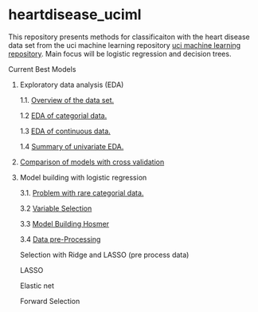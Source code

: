 # heartdisease_uciml

This repository presents methods for classificaiton with the heart disease data set from the uci machine learning repository [uci machine learning repository](https://archive.ics.uci.edu/ml/datasets/Heart+Disease). Main focus will be logistic regression and decision trees. 


Current Best Models

 1. Exploratory data analysis (EDA)
 
    1.1. [Overview of the data set.](https://github.com/felix-ha/heartdisease_uciml/blob/master/Overview_of_the_dataset.ipynb)

    1.2 [EDA of categorial data.](https://github.com/felix-ha/heartdisease_uciml/blob/master/EDA_of_categorial_data.ipynb)

    1.3 [EDA of continuous data.](https://github.com/felix-ha/heartdisease_uciml/blob/master/EDA_of_continuous_data.ipynb)

    1.4 [Summary of univariate EDA.](https://github.com/felix-ha/heartdisease_uciml/blob/master/Summary_of_univariate_EDA.ipynb)

2. [Comparison of models with cross validation](https://github.com/felix-ha/heartdisease_uciml/blob/master/Comparison_of_models_with_cross_validation.ipynb)

3. Model building with logistic regression

    3.1. [Problem with rare categorial data.](http://localhost:8888/notebooks/Problem_with_rare_categorial%20data.ipynb)

    3.2 [Variable Selection](https://github.com/felix-ha/heartdisease_uciml/blob/master/Variable_Selection_Hosmer.ipynb)

    3.3 [Model Building Hosmer](https://github.com/felix-ha/heartdisease_uciml/blob/master/Model_Building_Hosmer.ipynb)

    3.4 [Data pre-Processing](https://github.com/felix-ha/heartdisease_uciml/blob/master/Data_pre_processing.ipynb)

    Selection with Ridge and LASSO (pre process data)

    LASSO

    Elastic net

    Forward Selection


    
